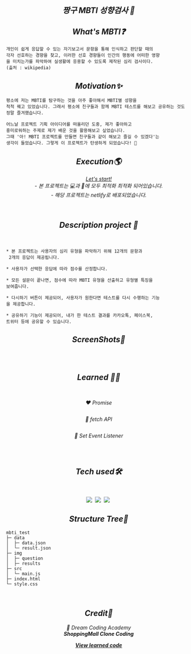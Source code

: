 <h2 align="center"><em>짱구 MBTI 성향검사 📌</em></h2>

<h2 align="center"><em>What's MBTI❓</em></h2>

```
개인이 쉽게 응답할 수 있는 자기보고서 문항을 통해 인식하고 판단할 때의
각자 선호하는 경향을 찾고, 이러한 선호 경향들이 인간의 행동에 어떠한 영향
을 미치는가를 파악하여 실생활에 응용할 수 있도록 제작된 심리 검사이다.
(출처 : wikipedia)
```

<h2 align="center"><em>Motivation✨</em></h2>

```
평소에 저는 MBTI를 탐구하는 것을 아주 좋아해서 MBTI별 성향을
척척 꿰고 있었습니다. 그래서 평소에 친구들과 함께 MBTI 테스트를 해보고 공유하는 것도 정말 즐겨했습니다. 

어느날 프로젝트 기획 아이디어를 떠올리던 도중, 제가 좋아하고
흥미로워하는 주제로 제가 배운 것을 활용해보고 싶었습니다.
그때 '아! MBTI 프로젝트를 만들면 친구들과 같이 해보고 즐길 수 있겠다'는
생각이 들었습니다. 그렇게 이 프로젝트가 탄생하게 되었습니다! 👶
```

<h2 align="center"><em>Execution🌎</em></h2>
<p align="center"><em><a href=https://zzangumbti.netlify.app" target="_blank">Let's start!</a></em>
<br/><em>
- 본 프로젝트는 💻과 📱에 모두 최적화 최적화 되어있습니다.<br>
- 해당 프로젝트는 netlify로 배포되었습니다.</em></p>
<br/>
<h2 align="center"><em>Description project 📝</em></h2>
<br/>

```
* 본 프로젝트는 사용자의 심리 유형을 파악하기 위해 12개의 문항과
 2개의 응답이 제공됩니다.

* 사용자가 선택한 응답에 따라 점수를 산정합니다.

* 모든 설문이 끝나면, 점수에 따라 MBTI 유형을 산출하고 유형별 특징을
보여줍니다.

* 다시하기 버튼이 제공되어, 사용자가 원한다면 테스트를 다시 수행하는 기능
을 제공합니다.

* 공유하기 기능이 제공되어, 내가 한 테스트 결과를 카카오톡, 페이스북,
트위터 등에 공유할 수 있습니다.
```

<h2 align="center"><em>ScreenShots📸</em></h2>
<p align="center">
<img src="">
</p>
<br/>
<h2 align="center"><em>Learned 👩‍🎓</em></h2>
<br/>
<p align="center"><em>❤️ Promise</em></p>

```

```
<p align="center"><em>🧡 fetch API</em></p>

```

```

<p align="center"><em>💛 Set Event Listener</em></p>

```

```
 <br/>

<h2 align="center"><em>Tech used🛠</em></h2>
<br/>
<p align="center">
  <img src="http://img.shields.io/badge/-HTML5-E34F26?style=for-the-badge&logo=HTML5&logoColor=white"/></a>&nbsp
  <img src="http://img.shields.io/badge/-CSS3-1572B6?style=for-the-badge&logo=CSS3&logoColor=white"/></a>&nbsp
  <img src="https://img.shields.io/badge/-Javascript-F7DF1E?style=for-the-badge&logo=Javascript&logoColor=white"/></a>&nbsp<br/>
</p>

<h2 align="center"><em>Structure Tree🌳</em></h2>

```
mbti_test                 
├─ data                   
│  ├─ data.json           
│  └─ result.json         
├─ img                    
│  ├─ question            
│  ├─ results                     
├─ src                    
│  └─ main.js             
├─ index.html                      
└─ style.css    
```

<br/>
<h2 align="center"><em>Credit🙏</em></h2>
<p align="center"><em>💜 Dream Coding Academy<br><strong>ShoppingMall Clone Coding</strong></em></p>
<p align="center"><em><strong><a href="https://github.com/mjungpp/mini_shoppingmall">View learned code</strong></em></p>
